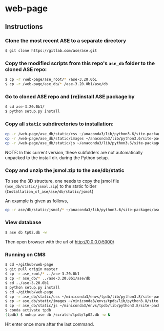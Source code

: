 # web-page

## Instructions
### Clone the most recent ASE to a separate directory
```bash
$ git clone https://gitlab.com/ase/ase.git
```

### Copy the modified scripts from this repo's `ase_db` folder to the cloned ASE repo:
```bash
$ cp -r /web-page/ase_root/* /ase-3.20.0b1
$ cp -r /web-page/ase_db/* /ase-3.20.0b1/ase/db
```

### Go to cloned ASE repo and (re)install ASE package by
```bash
$ cd ase-3.20.0b1/
$ python setup.py install
```

### Copy all `static` subdirectories to installation:
```bash
cp -r /web-page/ase_db/static/css ~/anaconda3/lib/python3.6/site-packages/ase-3.20.0b1-py3.6.egg/ase/db/static/
cp -r /web-page/ase_db/static/images ~/anaconda3/lib/python3.6/site-packages/ase-3.20.0b1-py3.6.egg/ase/db/static/
cp -r /web-page/ase_db/static/js ~/anaconda3/lib/python3.6/site-packages/ase-3.20.0b1-py3.6.egg/ase/db/static/
```
NOTE: In this current version, these subfolders are not automatically unpacked to the install dir. during the Python setup.

### Copy and unzip the jsmol.zip to the ase/db/static
To see the 3D structure, one needs to copy the jsmol file (`ase_db/static/jsmol.zip`)
to the static folder (`Installation_of_ase/ase/db/static/jsmol`)

An example is given as follows,
```bash
cp -r ase/db/static/jsmol/* ~/anaconda3/lib/python3.6/site-packages/ase-3.20.0b1-py3.6.egg/ase/db/static/jsmol
```
### View database

```bash
$ ase db tp02.db -w
```
Then open browser with the url of http://0.0.0.0:5000/

### Running on CMS
```bash
$ cd ~/github/web-page
$ git pull origin master
$ cp -r ase_root/* ../ase-3.20.0b1
$ cp -r ase_db/* ../ase-3.20.0b1/ase/db
$ cd ../ase-3.20.0b1
$ python setup.py install
$ cd ~/github/web-page
$ cp -r ase_db/static/css ~/miniconda3/envs/tpdb/lib/python3.8/site-packages/ase-3.20.0b1-py3.8.egg/ase/db/static/
$ cp -r ase_db/static/images ~/miniconda3/envs/tpdb/lib/python3.8/site-packages/ase-3.20.0b1-py3.8.egg/ase/db/static/
$ cp -r ase_db/static/js ~/miniconda3/envs/tpdb/lib/python3.8/site-packages/ase-3.20.0b1-py3.8.egg/ase/db/static/
$ conda activate tpdb
(tpdb) $ nohup ase db /scratch/tpdb/tp02.db -w &
```
Hit enter once more after the last command.
